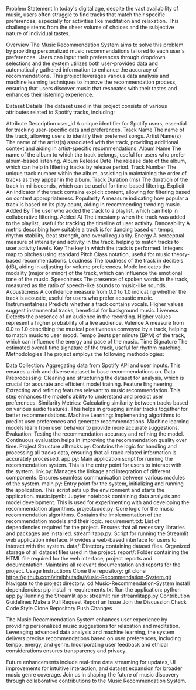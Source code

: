 Problem Statement
In today's digital age, despite the vast availability of music, users often struggle to find tracks that match their specific preferences, especially for activities like meditation and relaxation. This challenge stems from the sheer volume of choices and the subjective nature of individual tastes.

Overview
The Music Recommendation System aims to solve this problem by providing personalized music recommendations tailored to each user's preferences. Users can input their preferences through dropdown selections and the system utilizes both user-provided data and automatically gathered information to enhance the accuracy of recommendations. This project leverages various data analysis and machine learning techniques to improve the recommendation process, ensuring that users discover music that resonates with their tastes and enhances their listening experience.

Dataset Details
The dataset used in this project consists of various attributes related to Spotify tracks, including:

Attribute	Description
user_id	A unique identifier for Spotify users, essential for tracking user-specific data and preferences.
Track Name	The name of the track, allowing users to identify their preferred songs.
Artist Name(s)	The name of the artist(s) associated with the track, providing additional context and aiding in artist-specific recommendations.
Album Name	The name of the album to which the track belongs, useful for users who prefer album-based listening.
Album Release Date	The release date of the album, which can help in filtering tracks by release period.
Track Number	The unique track number within the album, assisting in maintaining the order of tracks as they appear in the album.
Track Duration (ms)	The duration of the track in milliseconds, which can be useful for time-based filtering.
Explicit	An indicator if the track contains explicit content, allowing for filtering based on content appropriateness.
Popularity	A measure indicating how popular a track is based on its play count, aiding in recommending trending music.
Added By	The user who added the track to a playlist, which can help in collaborative filtering.
Added At	The timestamp when the track was added to the playlist, useful for tracking the timeline of user activity.
Danceability	A metric describing how suitable a track is for dancing based on tempo, rhythm stability, beat strength, and overall regularity.
Energy	A perceptual measure of intensity and activity in the track, helping to match tracks to user activity levels.
Key	The key in which the track is performed. Integers map to pitches using standard Pitch Class notation, useful for music theory-based recommendations.
Loudness	The loudness of the track in decibels (dB), aiding in adjusting for volume preferences.
Mode	Indicates the modality (major or minor) of the track, which can influence the emotional tone of the music.
Speechiness	The presence of spoken words in the track, measured as the ratio of speech-like sounds to music-like sounds.
Acousticness	A confidence measure from 0.0 to 1.0 indicating whether the track is acoustic, useful for users who prefer acoustic music.
Instrumentalness	Predicts whether a track contains vocals. Higher values suggest instrumental tracks, beneficial for background music.
Liveness	Detects the presence of an audience in the recording. Higher values represent a higher probability of a live audience.
Valence	A measure from 0.0 to 1.0 describing the musical positiveness conveyed by a track, helping to match music to user mood.
Tempo	Beats per minute (BPM) of the track, which can influence the energy and pace of the music.
Time Signature	The estimated overall time signature of the track, useful for rhythm matching.
Methodologies
The project employs the following methodologies:

Data Collection: Aggregating data from Spotify API and user inputs. This ensures a rich and diverse dataset to base recommendations on.
Data Preprocessing: Cleaning and structuring the dataset for analysis, which is crucial for accurate and efficient model training.
Feature Engineering: Extracting and refining features relevant to music recommendation. This step enhances the model's ability to understand and predict user preferences.
Similarity Metrics: Calculating similarity between tracks based on various audio features. This helps in grouping similar tracks together for better recommendations.
Machine Learning: Implementing algorithms to predict user preferences and generate recommendations. Machine learning models learn from user behavior to provide more accurate suggestions.
Evaluation: Testing the recommendation accuracy and refining the model. Continuous evaluation helps in improving the recommendation quality over time.
Project Structure
alltracks.py: Contains the logic for handling and processing all tracks data, ensuring that all track-related information is accurately processed.
app.py: Main application script for running the recommendation system. This is the entry point for users to interact with the system.
link.py: Manages the linkage and integration of different components. Ensures seamless communication between various modules of the system.
main.py: Entry point for the system, initializing and running the application. This script sets up the environment and starts the application.
music.ipynb: Jupyter notebook containing data analysis and model development. This is used for experimenting with and developing the recommendation algorithms.
projectcode.py: Core logic for the music recommendation algorithms. Contains the implementation of the recommendation models and their logic.
requirement.txt: List of dependencies required for the project. Ensures that all necessary libraries and packages are installed.
streamlitapp.py: Script for running the Streamlit web application interface. Provides a web-based interface for users to interact with the system.
data/: Directory containing dataset files. Organized storage of all dataset files used in the project.
report/: Folder containing the HTML file required for the web interface, project reports and documentation. Maintains all relevant documentation and reports for the project.
Usage Instructions
Clone the repository:
git clone https://github.com/virajbhutada/Music-Recommendation-System.git
Navigate to the project directory:
cd Music-Recommendation-System
Install dependencies:
pip install -r requirements.txt
Run the application:
python app.py
Running the Streamlit app:
streamlit run streamlitapp.py
Contribution Guidelines
Make a Pull Request Report an Issue Join the Discussion Check Code Style Clone Repository Push Changes



The Music Recommendation System enhances user experience by providing personalized music suggestions for relaxation and meditation. Leveraging advanced data analysis and machine learning, the system delivers precise recommendations based on user preferences, including tempo, energy, and genre. Incorporating user feedback and ethical considerations ensures transparency and privacy.

Future enhancements include real-time data streaming for updates, UI improvements for intuitive interaction, and dataset expansion for broader music genre coverage. Join us in shaping the future of music discovery through collaborative contributions to the Music Recommendation System.
